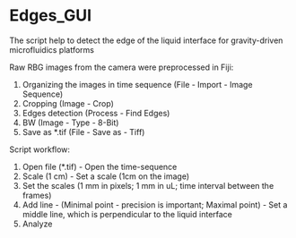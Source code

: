 # Edges_GUI

The script help to detect the edge of the liquid interface for gravity-driven microfluidics platforms

Raw RBG images from the camera were preprocessed in Fiji:
1. Organizing the images in time sequence (File - Import - Image Sequence)
2. Cropping (Image - Crop)
3. Edges detection (Process - Find Edges)
4. BW (Image - Type - 8-Bit)
5. Save as *.tif (File - Save as - Tiff) 
 
 
Script workflow:
1. Open file (*.tif) - Open the time-sequence
2. Scale (1 cm) - Set a scale (1cm on the image)
3. Set the scales (1 mm in pixels; 1 mm in uL; time interval between the frames)
4. Add line - (Minimal point - precision is important; Maximal point) - Set a middle line, which is perpendicular to the liquid interface
5. Analyze

